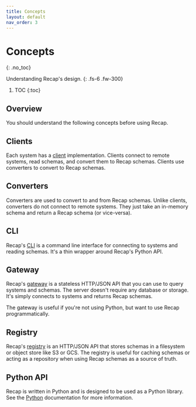 ```yaml
---
title: Concepts
layout: default
nav_order: 3
---
```


# Concepts
{: .no_toc}

Understanding Recap's design.
{: .fs-6 .fw-300}

1. TOC
{:toc}

## Overview

You should understand the following concepts before using Recap.

## Clients

Each system has a [client](/docs/python#clients) implementation. Clients connect to remote systems, read schemas, and convert them to Recap schemas. Clients use converters to convert to Recap schemas.

## Converters

Converters are used to convert to and from Recap schemas. Unlike clients, converters do not connect to remote systems. They just take an in-memory schema and return a Recap schema (or vice-versa).

## CLI

Recap's [CLI](/docs/cli) is a command line interface for connecting to systems and reading schemas. It's a thin wrapper around Recap's Python API.

## Gateway

Recap's [gateway](/docs/gateway) is a stateless HTTP/JSON API that you can use to query systems and schemas. The server doesn't require any database or storage. It's simply connects to systems and returns Recap schemas.

The gateway is useful if you're not using Python, but want to use Recap programmatically.

## Registry

Recap's [registry](/docs/registry) is an HTTP/JSON API that stores schemas in a filesystem or object store like S3 or GCS. The registry is useful for caching schemas or acting as a repository when using Recap schemas as a source of truth.

## Python API

Recap is written in Python and is designed to be used as a Python library. See the [Python](/docs/python) documentation for more information.